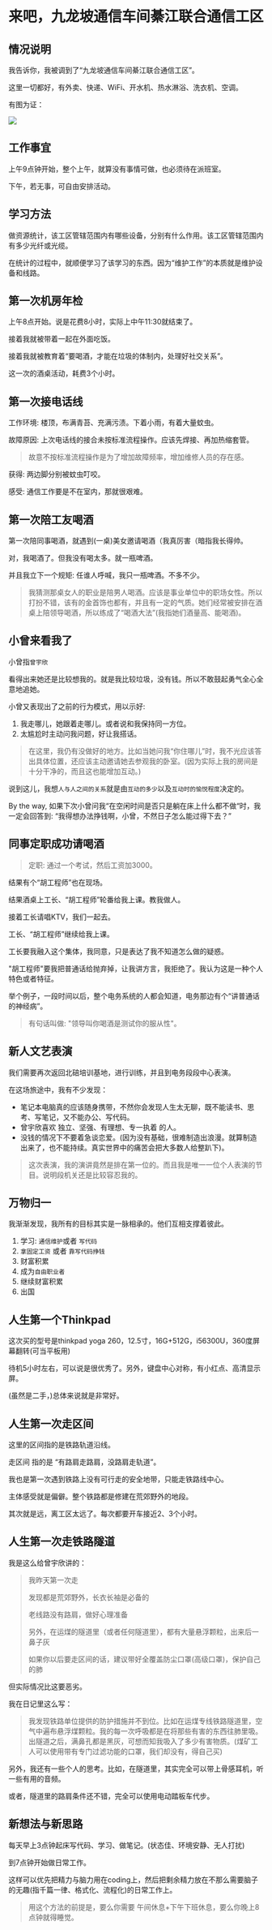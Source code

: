 # 来吧，九龙坡通信车间綦江联合通信工区

## 情况说明

我告诉你，我被调到了“九龙坡通信车间綦江联合通信工区”。

这里一切都好，有外卖、快递、WiFi、开水机、热水淋浴、洗衣机、空调。

有图为证：

![](.gitbook/assets/97fa9c2b7f4f77c4e32d2baa02a8b27a0222e5132c1999a805f3c10b6dd7aa10.jpg)

## 工作事宜

上午9点钟开始，整个上午，就算没有事情可做，也必须待在派班室。

下午，若无事，可自由安排活动。

## 学习方法

做资源统计，该工区管辖范围内有哪些设备，分别有什么作用。该工区管辖范围内有多少光纤或光缆。

在统计的过程中，就顺便学习了该学习的东西。因为“维护工作”的本质就是维护设备和线路。

## 第一次机房年检

上午8点开始。说是花费8小时，实际上中午11:30就结束了。

接着我就被带着一起在外面吃饭。

接着我就被教育着“要喝酒，才能在垃圾的体制内，处理好社交关系”。

这一次的酒桌活动，耗费3个小时。

## 第一次接电话线

工作环境: 楼顶，布满青苔、充满污渍。下着小雨，有着大量蚊虫。

故障原因: 上次电话线的接合未按标准流程操作。应该先焊接、再加热缩套管。

> 故意不按标准流程操作是为了增加故障频率，增加维修人员的存在感。

获得: 两边脚分别被蚊虫叮咬。

感受: 通信工作要是不在室内，那就很艰难。

## 第一次陪工友喝酒

第一次陪同事喝酒，就遇到\(一桌\)美女邀请喝酒（我真厉害（暗指我长得帅。

对，我喝酒了。但我没有喝太多。就一瓶啤酒。

并且我立下一个规矩: 任谁人呼喊，我只一瓶啤酒。不多不少。

> 我猜测那桌女人的职业是陪男人喝酒。应该是事业单位中的职场女性。所以打扮不错，该有的金首饰也都有，并且有一定的气质。她们经常被安排在酒桌上陪领导喝酒，所以练成了“喝酒大法”\(我指她们酒量高、能喝酒\)。

## 小曾来看我了

小曾指`曾宇欣` 

看得出来她还是比较想我的。就是我比较垃圾，没有钱。所以不敢鼓起勇气全心全意地追她。

小曾又表现出了之前的行为模式，用以示好:

1. 我走哪儿，她跟着走哪儿。或者说和我保持同一方位。
2. 太尴尬时主动问我问题，好让我搭话。

> 在这里，我仍有没做好的地方。比如当她问我“你住哪儿”时，我不光应该答出具体位置，还应该主动邀请她去参观我的卧室。\(因为实际上我的房间是十分干净的，而且这也能增加互动。\)

说到这儿，我想`人与人之间的关系`就是由`互动的多少`以及`互动时的愉悦程度`决定的。

By the way, 如果下次小曾问我“在空闲时间是否只是躺在床上什么都不做“时，我一定会回答到: “我得想办法挣钱啊，小曾，不然日子怎么能过得下去？”

## 同事定职成功请喝酒

> 定职: 通过一个考试，然后工资加3000。

结果有个“胡工程师”也在现场。

结果酒桌上工长、“胡工程师”轮番给我上课。教我做人。

接着工长请唱KTV，我们一起去。

工长、“胡工程师”继续给我上课。

工长要我融入这个集体，我同意，只是表达了我不知道怎么做的疑惑。

"胡工程师"要我把普通话给抛弃掉，让我讲方言，我拒绝了。我认为这是一种个人特色或者特征。

举个例子，一段时间以后，整个电务系统的人都会知道，电务那边有个“讲普通话的神经病”。

> 有句话叫做: "领导叫你喝酒是测试你的服从性"。

## 新人文艺表演

我们需要再次返回北碚培训基地，进行训练，并且到电务段段中心表演。

在这场旅途中，我有不少发现：

* 笔记本电脑真的应该随身携带，不然你会发现人生太无聊，既不能读书、思考、写笔记，又不能办公、写代码。
* 曾宇欣喜欢 独立、坚强、有理想、专一执着 的人。
* 没钱的情况下不要着急谈恋爱。\(因为没有基础，很难制造出浪漫。就算制造出来了，也不能持续。真实世界中的痛苦会把大多数人给整趴下\)。

> 这次表演，我的演讲竟然是排在第一位的。而且我是唯一一位个人表演的节目。说明段机关还是比较容忍我的。

## 万物归一

我渐渐发现，我所有的目标其实是一脉相承的。他们互相支撑着彼此。

1. 学习: `通信维护`或者 `写代码`
2. `拿固定工资` 或者 `靠写代码挣钱`
3. 财富积累
4. 成为`自由职业者`
5. 继续财富积累
6. 出国

## 人生第一个Thinkpad

这次买的型号是thinkpad yoga 260，12.5寸，16G+512G，i56300U，360度屏幕翻转\(可当平板用\)

待机5小时左右，可以说是很优秀了。另外，键盘中心对称，有小红点、高清显示屏。

\(虽然是二手，\)总体来说就是非常好。

## 人生第一次走区间

这里的区间指的是铁路轨道沿线。

走区间 指的是 “有路肩走路肩，没路肩走轨道”。

我也是第一次遇到铁路上没有可行走的安全地带，只能走铁路线中心。

主体感受就是偏僻。整个铁路都是修建在荒郊野外的地段。

其次就是远，离工区太远了。每次都要开车接近2、3个小时。

## 人生第一次走铁路隧道

我是这么给曾宇欣讲的：

> 我昨天第一次走
>
> 发现都是荒郊野外，长衣长袖是必备的
>
> 老线路没有路肩，做好心理准备
>
> 另外，在运煤的隧道里（或者任何隧道里），都有大量悬浮颗粒，出来后一鼻子灰
>
> 如果你以后要走区间的话，建议带好全覆盖防尘口罩\(高级口罩\)，保护自己的肺

但实际情况比这要恶劣。

我在日记里这么写：

> 我发现铁路单位提供的防护措施并不到位。比如在运煤专线铁路隧道里，空气中遍布悬浮煤颗粒。我的每一次呼吸都是在将那些有害的东西往肺里吸。出隧道之后，满鼻孔都是黑灰，可想而知我吸入了多少有害物质。\(煤矿工人可以使用带有专门过滤功能的口罩，我们却没有，得自己买\)

另外，我还有一些个人的思考。比如，在隧道里，其实完全可以带上骨感耳机，听一些有用的音频。

或者，隧道里的路肩条件还不错，完全可以使用电动踏板车代步。

## 新想法与新思路

每天早上3点钟起床写代码、学习、做笔记。\(状态佳、环境安静、无人打扰\)

到7点钟开始做日常工作。

这样可以优先把精力与脑力用在coding上，然后把剩余精力放在不那么需要脑子的无趣\(指千篇一律、格式化、流程化\)的日常工作上。

> 用这个方法的前提是，要么你需要 午间休息+下午下班休息，要么你晚上8点钟就得睡觉。

